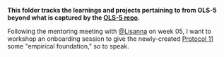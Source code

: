 **This folder tracks the learnings and projects pertaining to from OLS-5 beyond what is captured by the [OLS-5 repo](https://github.com/open-life-science/ols-5/issues/3).**

Following the mentoring meeting with [@Lisanna](https://github.com/Lisanna) on week 05, I want to workshop an onboarding session to give the newly-created [Protocol 11](https://github.com/Ismael-KG/An_Incomplete_History_of_Research_Ethics/blob/main/Protocols.md#Protocol-11-Networking-at-the-Agora) some "empirical foundation," so to speak.
